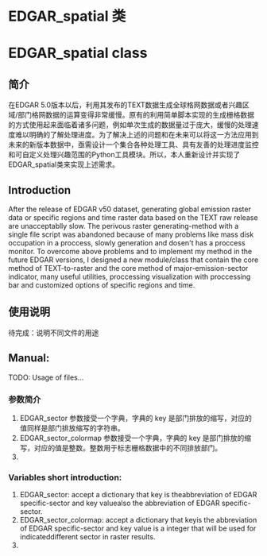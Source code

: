 # EDGAR_spatial 类
# EDGAR_spatial class
## 简介
在EDGAR 5.0版本以后，利用其发布的TEXT数据生成全球格网数据或者兴趣区域/部门格网数据的运算变得非常缓慢。原有的利用简单脚本实现的生成栅格数据的方式使用起来面临着诸多问题，例如单次生成的数据量过于庞大，缓慢的处理速度难以明确的了解处理进度。为了解决上述的问题和在未来可以将这一方法应用到未来的新版本数据中，亟需设计一个集合各种处理工具、具有友善的处理进度监控和可自定义处理兴趣范围的Python工具模块。所以，本人重新设计并实现了EDGAR_spatial类来实现上述需求。

## Introduction
After the release of EDGAR v50 dataset, generating global emission raster data or specific regions and time raster data based on the TEXT raw release are unacceptablly slow. The perivous raster generating-method with a single file script was abandoned because of many problems like mass disk occupation in a proccess, slowly generation and dosen't has a proccess monitor. To overcome above problems and to implement my method in the future EDGAR versions, I designed a new module/class that contain the core method of TEXT-to-raster and the core method of major-emission-sector indicator, many useful utilities, proccessing visualization with proccessing bar and customized options of specific regions and time.

## 使用说明
待完成：说明不同文件的用途

## Manual:
TODO: Usage of files...

### 参数简介
1. EDGAR_sector 参数接受一个字典，字典的 key 是部门排放的缩写，对应的值同样是部门排放缩写的字符串。
2. EDGAR_sector_colormap 参数接受一个字典，字典的 key 是部门排放的缩写，对应的值是整数。整数用于标志栅格数据中的不同排放部门。
3. 
### Variables short introduction:
1. EDGAR_sector: accept a dictionary that key is theabbreviation of EDGAR specific-sector and key valuealso the abbreviation of EDGAR specific-sector.
2. EDGAR_sector_colormap: accept a dictionary that keyis the abbreviation of EDGAR specific-sector and key value is a integer that will be used for indicateddifferent sector in raster results.
3.  